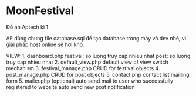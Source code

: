 # MoonFestival
Đồ án Aptech kì 1


AE dùng chung file database.sql để tạo database trong máy và dev nhé, vì giải pháp host online sẽ hơi khó.

<admin>

VIEW:
    1. dashboard.php
        festival: so luong truy cap nhieu nhat
        post: so luong truy cap nhieu nhat
    2. default_view.php
        default view of view switch mechanism
    3. festival_manage.php
        CRUD for festival objects 
    4. post_manage.php
        CRUD for post objects
    5. contact.php
        contact list
        mailling form
    5. mailer.php (optional)
        auto send mail to user who successfully registered to website
        auto send new post notification 